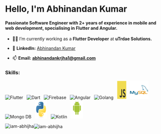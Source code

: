 <h1>Hello, I'm Abhinandan Kumar</h1>
<h4>Passionate Software Engineer with 2+ years of experience in mobile and web development, specialising in Flutter and Angular.</h4>

<!-- - 👨‍💻 All of my projects are available at [My Portfolio](https://iam-abhijha.github.io/My-Portfolio/) -->

- 👨‍💻 I’m currently working as a **Flutter Developer** at **uTrdae Solutions.**

- 💬 **LinkedIn:** [Abhinandan Kumar](https://www.linkedin.com/in/iamabhijha/)

- 📫 **Email:** **abhinandankrjha1@gmail.com**


<h3 align="left">Skills:</h3>
<p align="left">
  <img src="https://storage.googleapis.com/cms-storage-bucket/847ae81f5430402216fd.svg" alt="Flutter" width="80" height="60"/> &nbsp;
  <img src="https://dart.dev/assets/img/logo/logo-white-text.svg" alt="Dart" width="80" height="60"/> &nbsp;
  <img src="https://firebase.google.com/static/downloads/brand-guidelines/SVG/logo-standard.svg" alt="Firebase" width="80" height="60"/> &nbsp;
  <img src="https://miro.medium.com/v2/resize:fit:720/format:webp/1*4sz5Fh2lrvlt68kVoj6PQQ.png" alt="Angular" width="120" height="60"/> &nbsp;
  <img src="https://go.dev/blog/go-brand/Go-Logo/PNG/Go-Logo_Blue.png" alt="Golang" width="80" height="60"/> &nbsp;
  <img src="https://raw.githubusercontent.com/devicons/devicon/master/icons/javascript/javascript-original.svg" alt="JavaScript" width="30" height="60"/> &nbsp;
  <img src="https://raw.githubusercontent.com/devicons/devicon/master/icons/mysql/mysql-original-wordmark.svg" alt="MySQL" width="60" height="60"/> &nbsp;
   <img src="https://upload.wikimedia.org/wikipedia/commons/9/93/MongoDB_Logo.svg" alt="Mongo DB" width="120" height="60"/> &nbsp;
  <img src="https://raw.githubusercontent.com/devicons/devicon/master/icons/python/python-original.svg" alt="Python" width="40" height="60"/> &nbsp;
  <img src="https://www.vectorlogo.zone/logos/kotlinlang/kotlinlang-icon.svg" alt="Kotlin" width="30" height="60"/> &nbsp;
  <img src="https://raw.githubusercontent.com/devicons/devicon/master/icons/android/android-original-wordmark.svg" alt="Android" width="40" height="60"/> &nbsp;
</p>


<p><img align="left" src="https://github-readme-stats.vercel.app/api?username=iam-abhijha&show_icons=true&locale=en" alt="iam-abhijha"></p>
<p><img align="center" src="https://github-readme-stats.vercel.app/api/top-langs?username=iam-abhijha&show_icons=true&locale=en&layout=compact" alt="iam-abhijha" /></p>


<!--
<h3 align="left">Connect with me:</h3>
<p align="left">
<a href="https://linkedin.com/in/iamabhijha" target="blank"><img align="center" src="https://raw.githubusercontent.com/rahuldkjain/github-profile-readme-generator/master/src/images/icons/Social/linked-in-alt.svg" alt="iamabhijha" height="30" width="40" /></a>
<a href="https://instagram.com/iamabhijha" target="blank"><img align="center" src="https://raw.githubusercontent.com/rahuldkjain/github-profile-readme-generator/master/src/images/icons/Social/instagram.svg" alt="iamabhijha" height="30" width="40" /></a>
<a href="https://www.hackerrank.com/iamabhijha" target="blank"><img align="center" src="https://raw.githubusercontent.com/rahuldkjain/github-profile-readme-generator/master/src/images/icons/Social/hackerrank.svg" alt="iamabhijha" height="30" width="40" /></a>
<a href="https://auth.geeksforgeeks.org/user/iamabhijha" target="blank"><img align="center" src="https://raw.githubusercontent.com/rahuldkjain/github-profile-readme-generator/master/src/images/icons/Social/geeks-for-geeks.svg" alt="iamabhijha" height="30" width="40" /></a>
</p>


<h3 align="left">Languages and Tools:</h3>
<p align="left"> <a href="https://developer.android.com" target="_blank"> <img src="https://raw.githubusercontent.com/devicons/devicon/master/icons/android/android-original-wordmark.svg" alt="android" width="40" height="40"/> </a> <a href="https://www.arduino.cc/" target="_blank"> <img src="https://cdn.worldvectorlogo.com/logos/arduino-1.svg" alt="arduino" width="40" height="40"/> </a> <a href="https://azure.microsoft.com/en-in/" target="_blank"> <img src="https://www.vectorlogo.zone/logos/microsoft_azure/microsoft_azure-icon.svg" alt="azure" width="40" height="40"/> </a> <a href="https://www.cprogramming.com/" target="_blank"> <img src="https://raw.githubusercontent.com/devicons/devicon/master/icons/c/c-original.svg" alt="c" width="40" height="40"/> </a> <a href="https://www.w3schools.com/cpp/" target="_blank"> <img src="https://raw.githubusercontent.com/devicons/devicon/master/icons/cplusplus/cplusplus-original.svg" alt="cplusplus" width="40" height="40"/> </a> <a href="https://www.w3schools.com/css/" target="_blank"> <img src="https://raw.githubusercontent.com/devicons/devicon/master/icons/css3/css3-original-wordmark.svg" alt="css3" width="40" height="40"/> </a> <a href="https://firebase.google.com/" target="_blank"> <img src="https://www.vectorlogo.zone/logos/firebase/firebase-icon.svg" alt="firebase" width="40" height="40"/> </a> <a href="https://git-scm.com/" target="_blank"> <img src="https://www.vectorlogo.zone/logos/git-scm/git-scm-icon.svg" alt="git" width="40" height="40"/> </a> <a href="https://www.w3.org/html/" target="_blank"> <img src="https://raw.githubusercontent.com/devicons/devicon/master/icons/html5/html5-original-wordmark.svg" alt="html5" width="40" height="40"/> </a> <a href="https://www.java.com" target="_blank"> <img src="https://raw.githubusercontent.com/devicons/devicon/master/icons/java/java-original.svg" alt="java" width="40" height="40"/> </a> <a href="https://developer.mozilla.org/en-US/docs/Web/JavaScript" target="_blank"> <img src="https://raw.githubusercontent.com/devicons/devicon/master/icons/javascript/javascript-original.svg" alt="javascript" width="40" height="40"/> </a> <a href="https://kotlinlang.org" target="_blank"> <img src="https://www.vectorlogo.zone/logos/kotlinlang/kotlinlang-icon.svg" alt="kotlin" width="40" height="40"/> </a> <a href="https://www.linux.org/" target="_blank"> <img src="https://raw.githubusercontent.com/devicons/devicon/master/icons/linux/linux-original.svg" alt="linux" width="40" height="40"/> </a> <a href="https://www.mysql.com/" target="_blank"> <img src="https://raw.githubusercontent.com/devicons/devicon/master/icons/mysql/mysql-original-wordmark.svg" alt="mysql" width="40" height="40"/> </a> <a href="https://www.oracle.com/" target="_blank"> <img src="https://raw.githubusercontent.com/devicons/devicon/master/icons/oracle/oracle-original.svg" alt="oracle" width="40" height="40"/> </a> <a href="https://www.photoshop.com/en" target="_blank"> <img src="https://raw.githubusercontent.com/devicons/devicon/master/icons/photoshop/photoshop-line.svg" alt="photoshop" width="40" height="40"/> </a> <a href="https://postman.com" target="_blank"> <img src="https://www.vectorlogo.zone/logos/getpostman/getpostman-icon.svg" alt="postman" width="40" height="40"/> </a> <a href="https://www.python.org" target="_blank"> <img src="https://raw.githubusercontent.com/devicons/devicon/master/icons/python/python-original.svg" alt="python" width="40" height="40"/> </a> </p>

-->



